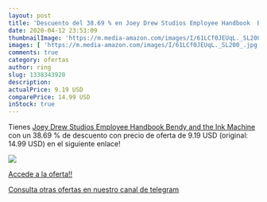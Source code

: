 ```yaml
---
layout: post
title: 'Descuento del 38.69 % en Joey Drew Studios Employee Handbook  Ben'
date: 2020-04-12 23:53:09
thumbnailImage: 'https://m.media-amazon.com/images/I/61LCf0JEUqL._SL200_.jpg'
images: [ 'https://m.media-amazon.com/images/I/61LCf0JEUqL._SL200_.jpg' ]
comments: true
category: ofertas
author: ring
slug: 1338343920
description:
actualPrice: 9.19 USD
comparePrice: 14.99 USD
inStock: true
---
```


Tienes [Joey Drew Studios Employee Handbook  Bendy and the Ink Machine ](https://www.amazon.com/dp/1338343920/?tag=redken08-20) con un 38.69 % de descuento con precio de oferta de 9.19 USD (original: 14.99 USD) en el siguiente enlace!

[![](https://m.media-amazon.com/images/I/61LCf0JEUqL._SL200_.jpg)](https://www.amazon.com/dp/1338343920/?tag=redken08-20)

[Accede a la oferta!!](https://www.amazon.com/dp/1338343920/?tag=redken08-20)

[Consulta otras ofertas en nuestro canal de telegram](https://t.me/s/ofertas25)
